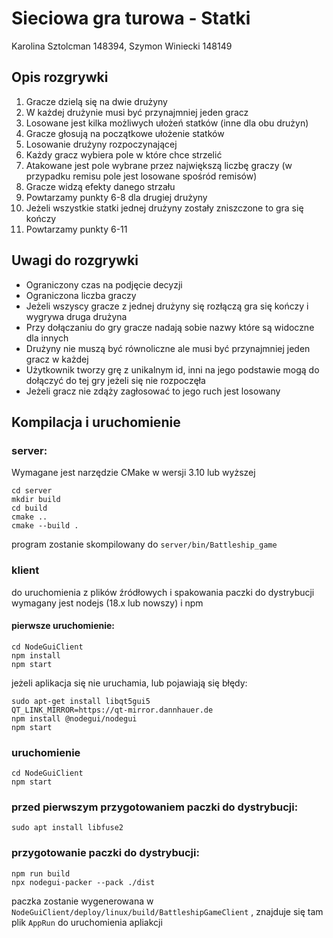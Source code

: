 # Sieciowa gra turowa - Statki

Karolina Sztolcman 148394, Szymon Winiecki 148149

## Opis rozgrywki

1. Gracze dzielą się na dwie drużyny
2. W każdej drużynie musi być przynajmniej jeden gracz
3. Losowane jest kilka możliwych ułożeń statków (inne dla obu drużyn)
4. Gracze głosują na początkowe ułożenie statków
5. Losowanie drużyny rozpoczynającej
6. Każdy gracz wybiera pole w które chce strzelić
7. Atakowane jest pole wybrane przez największą liczbę graczy (w przypadku remisu pole jest losowane spośród remisów)
8. Gracze widzą efekty danego strzału
9. Powtarzamy punkty 6-8 dla drugiej drużyny 
10. Jeżeli wszystkie statki jednej drużyny zostały zniszczone to gra się kończy
11. Powtarzamy punkty 6-11


## Uwagi do rozgrywki


- Ograniczony czas na podjęcie decyzji
- Ograniczona liczba graczy 
- Jeżeli wszyscy gracze z jednej drużyny się rozłączą gra się kończy i wygrywa druga drużyna
- Przy dołączaniu do gry gracze nadają sobie nazwy które są widoczne dla innych
- Drużyny nie muszą być równoliczne ale musi być przynajmniej jeden gracz w każdej
- Użytkownik tworzy grę z unikalnym id, inni na jego podstawie  mogą do dołączyć do tej gry jeżeli się nie rozpoczęła
- Jeżeli gracz nie zdąży zagłosować to jego ruch jest losowany

## Kompilacja i uruchomienie

### server:

Wymagane jest narzędzie CMake w wersji 3.10 lub wyższej

```
cd server
mkdir build
cd build
cmake ..
cmake --build .
```
program zostanie skompilowany do `server/bin/Battleship_game`


### klient

do uruchomienia z plików źródłowych i spakowania paczki do dystrybucji wymagany jest nodejs (18.x lub nowszy) i npm

#### pierwsze uruchomienie:

	cd NodeGuiClient
	npm install
	npm start

jeżeli aplikacja się nie uruchamia, lub pojawiają się błędy:

	sudo apt-get install libqt5gui5
	QT_LINK_MIRROR=https://qt-mirror.dannhauer.de
	npm install @nodegui/nodegui
	npm start
	
### uruchomienie

	cd NodeGuiClient
	npm start

### przed pierwszym przygotowaniem paczki do dystrybucji:

	sudo apt install libfuse2

### przygotowanie paczki do dystrybucji:

	npm run build
	npx nodegui-packer --pack ./dist

paczka zostanie wygenerowana w `NodeGuiClient/deploy/linux/build/BattleshipGameClient` , znajduje się tam plik `AppRun` do uruchomienia apliakcji